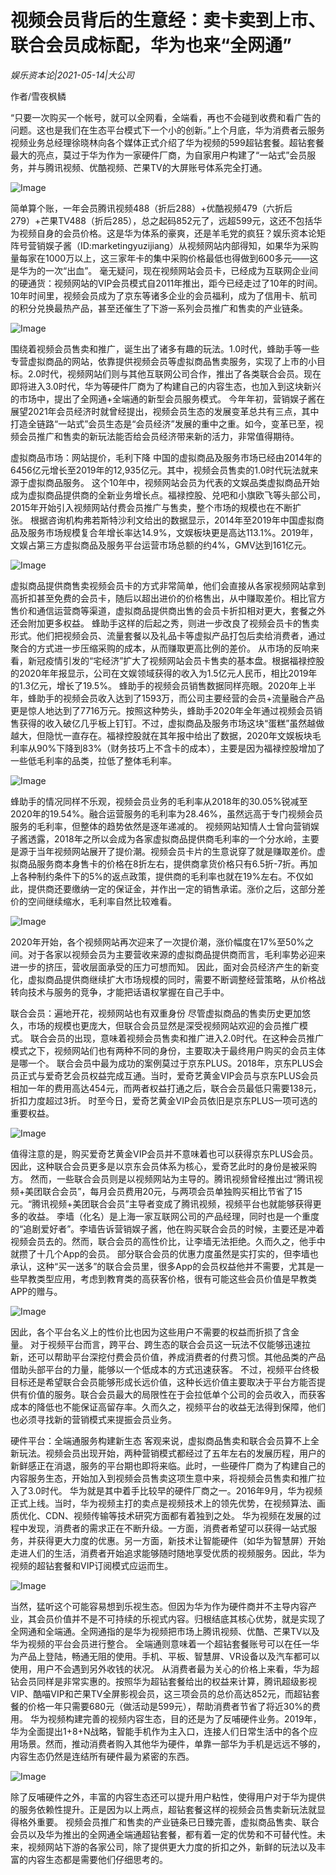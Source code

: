 # 视频会员背后的生意经：卖卡卖到上市、联合会员成标配，华为也来“全网通”

*娱乐资本论|2021-05-14|大公司*

作者/雪夜枫鳞

“只要一次购买一个帐号，就可以全网看，全端看，再也不会碰到收费和看广告的问题。这也是我们在生态平台模式下一个小的创新。”上个月底，华为消费者云服务视频业务总经理徐晓林向各个媒体正式介绍了华为视频的599超钻套餐。超钻套餐最大的亮点，莫过于华为作为一家硬件厂商，为自家用户构建了“一站式”会员服务，并与腾讯视频、优酷视频、芒果TV的大屏账号体系完全打通。

![Image](https://inews.gtimg.com/newsapp_bt/0/13523727596/641)

简单算个账，一年会员腾讯视频488（折后288）+优酷视频479（六折后279）+芒果TV488（折后285），总之起码852元了，远超599元，这还不包括华为视频自身的会员价格。这是华为体系的豪爽，还是羊毛党的疯狂？娱乐资本论矩阵号营销娱子酱（ID:marketingyuzijiang）从视频网站内部得知，如果华为采购量每家在1000万以上，这三家年卡的集中采购价格最低也得做到600多元——这是华为的一次“出血”。 毫无疑问，现在视频网站会员卡，已经成为互联网企业间的硬通货：视频网站的VIP会员模式自2011年推出，距今已经走过了10年的时间。10年时间里，视频会员成为了京东等诸多企业的会员福利，成为了信用卡、航司的积分兑换最热产品，甚至还催生了下游一系列会员推广和售卖的产业链条。

![Image](https://inews.gtimg.com/newsapp_bt/0/13523727605/641)

围绕着视频会员售卖和推广，诞生出了诸多有趣的玩法。1.0时代，蜂助手等一些专营虚拟商品的网站，依靠提供视频会员等虚拟商品售卖服务，实现了上市的小目标。2.0时代，视频网站们则与其他互联网公司合作，推出了各类联合会员。现在即将进入3.0时代，华为等硬件厂商为了构建自己的内容生态，也加入到这块新兴的市场中，提出了全网通+全端通的新型会员服务模式。 今年年初，营销娱子酱在展望2021年会员经济时就曾经提出，视频会员生态的发展变革总共有三点，其中打造全链路“一站式”会员生态是“会员经济”发展的重中之重。如今，变革已至，视频会员推广和售卖的新玩法能否给会员经济带来新的活力，非常值得期待。

虚拟商品市场：网站提价，毛利下降 中国的虚拟商品及服务市场已经由2014年的6456亿元增长至2019年的12,935亿元。其中，视频会员售卖的1.0时代玩法就来源于虚拟商品服务。 这个10年中，视频网站会员为代表的文娱品类虚拟商品开始成为虚拟商品提供商的全新业务增长点。福禄控股、兑吧和小旗欧飞等头部公司，2015年开始引入视频网站付费会员推广与售卖，整个市场的规模也在不断扩张。 根据咨询机构弗若斯特沙利文给出的数据显示，2014年至2019年中国虚拟商品及服务市场规模复合年增长率达14.9%，文娱板块更是高达113.1%。2019年，文娱占第三方虚拟商品及服务平台运营市场总额的约4%，GMV达到161亿元。

![Image](https://inews.gtimg.com/newsapp_bt/0/13523727575/641)

虚拟商品提供商售卖视频会员卡的方式非常简单，他们会直接从各家视频网站拿到高折扣甚至免费的会员卡，随后以超出进价的价格售出，从中赚取差价。相比官方售价和通信运营商等渠道，虚拟商品提供商出售的会员卡折扣相对更大，套餐之外还会附加更多权益。 蜂助手这样的后起之秀，则进一步改良了视频会员卡的售卖形式。他们把视频会员、流量套餐以及礼品卡等虚拟产品打包后卖给消费者，通过聚合的方式进一步压缩采购的成本，从而赚取更高比例的差价。 从市场的反响来看，新冠疫情引发的“宅经济”扩大了视频网站会员卡售卖的基本盘。根据福禄控股的2020年年报显示，公司在文娱领域获得的收入为1.5亿元人民币，相比2019年的1.3亿元，增长了19.5%。 蜂助手的视频会员销售数据同样亮眼。2020年上半年，蜂助手的视频会员收入达到了1593万，而公司主要经营的会员+流量融合产品更是惊人地达到了7716万元。按照这种势头，蜂助手2020年全年通过视频会员销售获得的收入破亿几乎板上钉钉。不过，虚拟商品及服务市场这块“蛋糕”虽然越做越大，但隐忧一直存在。福禄控股就在其年报中给出了数据，2020年文娱板块毛利率从90%下降到83%（财务技巧上不含卡的成本），主要是因为福禄控股增加了一些低毛利率的品类，拉低了整体毛利率。

![Image](https://inews.gtimg.com/newsapp_bt/0/13523727573/641)

蜂助手的情况同样不乐观，视频会员业务的毛利率从2018年的30.05%锐减至2020年的19.54%。融合运营服务的毛利率为28.46%，虽然远高于专门视频会员服务的毛利率，但整体的趋势依然是逐年递减的。 视频网站知情人士曾向营销娱子酱透露，2018年之所以会成为各家虚拟商品提供商毛利率的一个分水岭，主要是源于当年视频网站展开了提价潮。视频会员卡片的生意说穿了就是赚取差价。虚拟商品服务商本身售卡的价格在8折左右，提供商拿货价格只有6.5折-7折。再加上各种制约条件下的5%的返点政策，提供商的毛利率也就在19%左右。不仅如此，提供商还要缴纳一定的保证金，并作出一定的销售承诺。涨价之后，这部分差价的空间继续缩水，毛利率自然比较难看。

![Image](https://inews.gtimg.com/newsapp_bt/0/13523727578/641)

2020年开始，各个视频网站再次迎来了一次提价潮，涨价幅度在17%至50%之间。对于各家以视频会员为主要营收来源的虚拟商品提供商而言，毛利率势必迎来进一步的挤压，营收层面承受的压力可想而知。 因此，面对会员经济产生的新变化，虚拟商品提供商继续扩大市场规模的同时，需要不断调整经营策略，从价格战转向技术与服务的竞争，才能把话语权掌握在自己手中。

联合会员：遍地开花，视频网站也有双重身份 尽管虚拟商品的售卖历史更加悠久，市场的规模也更庞大，但联合会员显然是深受视频网站欢迎的会员推广模式。 联合会员的出现，意味着视频会员售卖和推广进入2.0时代。在这种会员推广模式之下，视频网站们也有两种不同的身份，主要取决于最终用户购买的会员主体是哪一个。 联合会员中最为成功的案例莫过于京东PLUS。2018年，京东PLUS会员正式与爱奇艺会员权益完成互通。当时，爱奇艺黄金VIP会员与京东PLUS会员相加一年的费用高达454元，而两者权益打通之后，联合会员最低只需要138元，折扣力度超过3折。 时至今日，爱奇艺黄金VIP会员依旧是京东PLUS一项可选的重要权益。

![Image](https://inews.gtimg.com/newsapp_bt/0/13523727570/641)

值得注意的是，购买爱奇艺黄金VIP会员并不意味着也可以获得京东PLUS会员。因此，这种联合会员更多是以京东会员体系为核心，爱奇艺此时的身份是被采购方。 然而，一些联合会员则是以视频网站为主导的。腾讯视频曾经推出过“腾讯视频+美团联合会员”，每月会员费用20元，与两项会员单独购买相比节省了15元。“腾讯视频+美团联合会员”主导者变成了腾讯视频，视频平台也就能够获得更多的收益。 李墙（化名）是上海一家互联网公司的产品经理，同时也是一个重度的“追剧爱好者”。李墙告诉营销娱子酱，他在购买联合会员的时候，主要还是冲着视频会员去的。然而，联合会员的高性价比，让李墙无法拒绝。久而久之，他手中就攒了十几个App的会员。 部分联合会员的优惠力度虽然是实打实的，但李墙也承认，这种“买一送多”的联合会员里，很多App的会员权益他并不需要，尤其是一些早教类型应用，考虑到教育类的高获客价格，很有可能这些会员价值是早教类APP的赠与。

![Image](https://inews.gtimg.com/newsapp_bt/0/13523727608/641)

因此，各个平台名义上的性价比也因为这些用户不需要的权益而折损了含金量。 对于视频平台而言，跨平台、跨生态的联合会员这一玩法不仅能够迅速拉新，还可以帮助平台深挖付费会员价值，养成消费者的付费习惯。其他品类的产品借助头部平台的力量，能够以一个低成本的方式迅速获客。 不过，视频平台终极目标还是希望联合会员能够形成长远价值，这种长远价值主要取决于平台方能否提供有价值的服务。联合会员最大的局限性在于会拉低单个公司的会员收入，而获客成本的降低也不能保证高留存率。久而久之，视频平台的收益无法得到保障，他们也必须寻找新的营销模式来提振会员业务。

硬件平台：全端通服务构建新生态 客观来说，虚拟商品售卖和联合会员算不上全新玩法。视频会员出现开始，两种营销模式都经过了五年左右的发展历程，用户的新鲜感正在消退，服务的平台期也即将来临。此时，一些硬件厂商为了构建自己的内容服务生态，开始加入到视频会员售卖这项生意中来，将视频会员售卖和推广拉入了3.0时代。 华为就是其中着手比较早的硬件厂商之一。2016年9月，华为视频正式上线。当时，华为视频主打的卖点是视频技术上的领先优势，在视频算法、画质优化、CDN、视频传输等技术研究方面都有着独到之处。 华为视频在发展的过程中发现，消费者的需求正在不断升级。一方面，消费者希望可以获得一站式服务，并获得更大力度的优惠。另一方面，新技术让智能硬件（如华为智慧屏）开始走进人们的生活，消费者开始追求能够随时随地享受优质的视频服务。因此，华为视频的超钻套餐和VIP订阅模式应运而生。

![Image](https://inews.gtimg.com/newsapp_bt/0/13523727615/641)

当然，猛听这个可能容易想到乐视生态。但因为华为作为硬件商并不主导内容产业，其会员价值并不是不可持续的乐视式内容。归根结底其核心优势，就是实现了全网通和全端通。全网通指的是华为视频把市场上腾讯视频、优酷、芒果TV以及华为视频的平台会员进行整合。 全端通则意味着一个超钻套餐账号可以在任一华为产品上登陆，畅通无阻的使用。手机、平板、智慧屏、VR设备以及汽车都可以使用，用户不会遇到另外收钱的状况。 从消费者最为关心的价格上来看，华为超钻会员同样是非常实惠的。按照华为超钻套餐给出的权益来计算，腾讯超级影视VIP、酷喵VIP和芒果TV全屏影视会员，这三项会员的总价高达852元，而超钻套餐的价格一年只需要680元（做活动是599元），帮助消费者节省了将近30%的费用。 华为视频构建完善的视频内容生态，目的还是为了反哺硬件业务。2019年，华为全面提出1+8+N战略，智能手机作为主入口，连接人们日常生活中的各个应用场景。然而，推动消费者购入其他华为硬件，单靠一部华为手机是远远不够的，内容生态仍然是连结所有硬件最为紧密的东西。

![Image](https://inews.gtimg.com/newsapp_bt/0/13523727586/641)

除了反哺硬件之外，丰富的内容生态还可以提升用户粘性，使得用户对于华为提供的服务依赖性提升。正是因为以上两点，超钻套餐这样的视频会员售卖新玩法就显得格外重要。 视频会员推广和售卖的产业链条已日臻完善，虚拟商品售卖、联合会员以及华为推出的全网通全端通超钻套餐，都有着一定的优势和不可替代性。未来，视频网站下游的各家公司，除了提供更大力度的折扣之外，新鲜的玩法以及丰富的内容生态都是需要他们仔细思考的。

